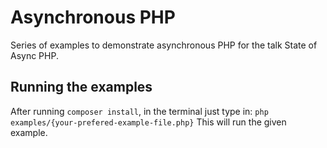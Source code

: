 # Asynchronous PHP
 
Series of examples to demonstrate asynchronous PHP for the talk State of Async PHP.

## Running the examples

After running `composer install`, in the terminal just type in:
`php examples/{your-prefered-example-file.php}`
This will run the given example.
